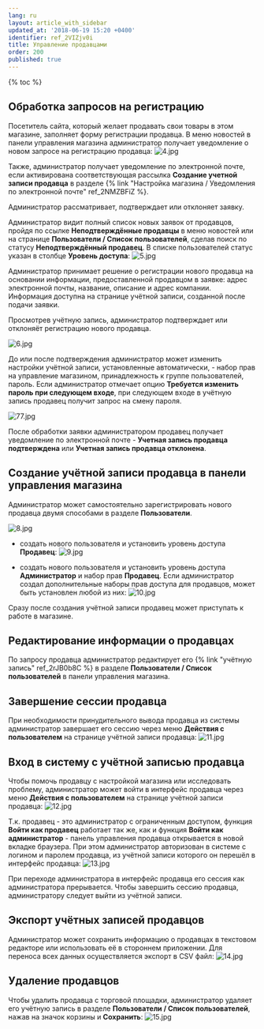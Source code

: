 ```yaml
---
lang: ru
layout: article_with_sidebar
updated_at: '2018-06-19 15:20 +0400'
identifier: ref_2VIZjv0i
title: Управление продавцами
order: 200
published: true
---
```

{% toc %}

## Обработка запросов на регистрацию

Посетитель сайта, который желает продавать свои товары в этом магазине, заполняет форму регистрации продавца. В меню новостей в панели управления магазина администратор получает уведомление о новом запросе на регистрацию продавца:
![4.jpg]({{site.baseurl}}/attachments/ref_2VIZjv0i/4.jpg)

Также, администратор получает уведомление по электронной почте, если активирована соответствующая рассылка **Создание учетной записи продавца** в разделе {% link "Настройка магазина / Уведомления по электронной почте" ref_2NMZBFiZ %}. 

Администратор рассматривает, подтверждает или отклоняет заявку.

Администратор видит полный список новых заявок от продавцов, пройдя по ссылке **Неподтверждённые продавцы** в меню новостей или на странице **Пользователи / Список пользователей**, сделав поиск по статусу **Неподтверждённый продавец**. В списке пользователей статус указан в столбце **Уровень доступа**:
![5.jpg]({{site.baseurl}}/attachments/ref_2VIZjv0i/5.jpg)

Администратор принимает решение о регистрации нового продавца на основании информации, предоставленной продавцом в заявке: адрес электронной почты, название, описание и адрес компании. Информация доступна на странице учётной записи, созданной после подачи заявки.

Просмотрев учётную запись, администратор подтверждает или отклоняёт регистрацию нового продавца. 

![6.jpg]({{site.baseurl}}/attachments/ref_2VIZjv0i/6.jpg)

До или после подтверждения администратор может изменить настройки учётной записи, установленные автоматически, - набор прав на управление магазином, принадлежность к группе пользователей, пароль. Если администратор отмечает опцию **Требуется изменить пароль при следующем входе**, при следующем входе в учётную запись продавец получит запрос на смену пароля.

![77.jpg]({{site.baseurl}}/attachments/ref_2VIZjv0i/77.jpg)

После обработки заявки администратором продавец получает уведомление по электронной почте - **Учетная запись продавца подтверждена** или **Учетная запись продавца отклонена**.

## Создание учётной записи продавца в панели управления магазина

Администратор может самостоятельно зарегистрировать нового продавца двумя способами в разделе **Пользователи**.

![8.jpg]({{site.baseurl}}/attachments/ref_2VIZjv0i/8.jpg)

*   создать нового пользователя и установить уровень доступа **Продавец**:
    ![9.jpg]({{site.baseurl}}/attachments/ref_2VIZjv0i/9.jpg)

*   создать нового пользователя и установить уровень доступа **Администратор** и набор прав **Продавец**. Если администратор создал дополнительные наборы прав доступа для продавцов, может быть установлен любой из них:
    ![10.jpg]({{site.baseurl}}/attachments/ref_2VIZjv0i/10.jpg)

Сразу после создания учётной записи продавец может приступать к работе в магазине.
    
## Редактирование информации о продавцах

По запросу продавца администратор редактирует его {% link "учётную запись" ref_2rJB0b8C %} в разделе **Пользователи / Список пользователей** в панели управления магазина.

## Завершение сессии продавца

При необходимости принудительного вывода продавца из системы администратор завершает его сессию через меню **Действия с пользователем** на странице учётной записи продавца:
![11.jpg]({{site.baseurl}}/attachments/ref_2VIZjv0i/11.jpg)

## Вход в систему с учётной записью продавца

Чтобы помочь продавцу с настройкой магазина или исследовать проблему, администратор может войти в интерфейс продавца через меню **Действия с пользователем** на странице учётной записи продавца:
![12.jpg]({{site.baseurl}}/attachments/ref_2VIZjv0i/12.jpg)

Т.к. продавец - это администратор с ограниченным доступом, функция **Войти как продавец** работает так же, как и функция **Войти как администратор** - панель управления продавца открывается в новой вкладке браузера. При этом администратор авторизован в системе с логином и паролем продавца, из учётной записи которого он перешёл в интерфейс продавца:
![13.jpg]({{site.baseurl}}/attachments/ref_2VIZjv0i/13.jpg)

При переходе администратора в интерфейс продавца его сессия как администратора прерывается. Чтобы завершить сессию продавца, администратору следует выйти из учётной записи.

## Экспорт учётных записей продавцов

Администратор может сохранить информацию о продавцах в текстовом редакторе или использовать её в стороннем приложении. Для переноса всех данных осуществляется экспорт в CSV файл:
![14.jpg]({{site.baseurl}}/attachments/ref_2VIZjv0i/14.jpg)

## Удаление продавцов

Чтобы удалить продавца с торговой площадки, администратор удаляет его учётную запись в разделе **Пользователи / Список пользователей**, нажав на значок корзины и **Сохранить**:
![15.jpg]({{site.baseurl}}/attachments/ref_2VIZjv0i/15.jpg)
